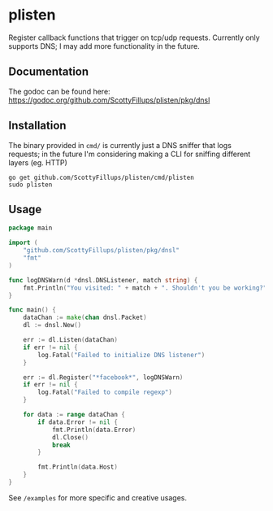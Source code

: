 # plisten

Register callback functions that trigger on tcp/udp requests. Currently only supports DNS; I may add more functionality in the future.

## Documentation

The godoc can be found here: https://godoc.org/github.com/ScottyFillups/plisten/pkg/dnsl

## Installation

The binary provided in `cmd/` is currently just a DNS sniffer that logs requests; in the future I'm considering making a CLI for sniffing different layers (eg. HTTP)

```
go get github.com/ScottyFillups/plisten/cmd/plisten
sudo plisten
```

## Usage

```go
package main

import (
	"github.com/ScottyFillups/plisten/pkg/dnsl"
	"fmt"
)

func logDNSWarn(d *dnsl.DNSListener, match string) {
	fmt.Println("You visited: " + match + ". Shouldn't you be working?")
}

func main() {
	dataChan := make(chan dnsl.Packet)
	dl := dnsl.New()

	err := dl.Listen(dataChan)
	if err != nil {
		log.Fatal("Failed to initialize DNS listener")
	}

	err := dl.Register("*facebook*", logDNSWarn)
	if err != nil {
		log.Fatal("Failed to compile regexp")
	}

	for data := range dataChan {
		if data.Error != nil {
			fmt.Println(data.Error)
			dl.Close()
			break
		}

		fmt.Println(data.Host)
	}
}
```

See `/examples` for more specific and creative usages.
